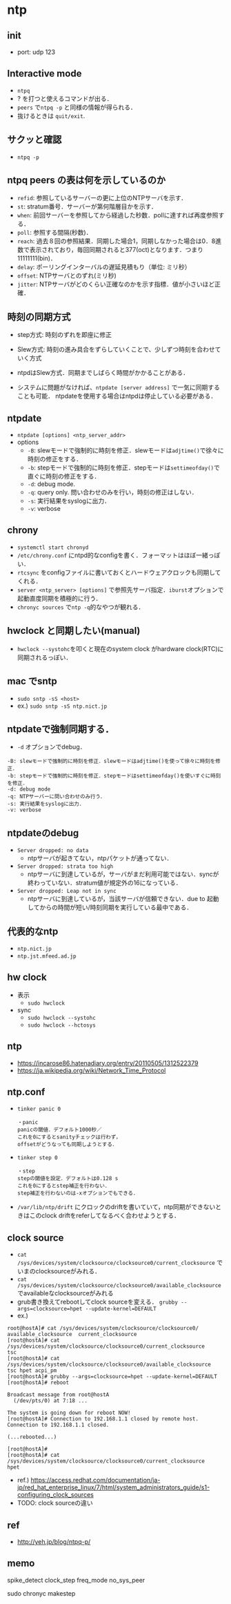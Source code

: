 # ntp

## init
  - port: udp 123

## Interactive mode
  - `ntpq`
  - ? を打つと使えるコマンドが出る．
  - `peers` で`ntpq -p` と同様の情報が得られる．
  - 抜けるときは `quit/exit`.

## サクッと確認
  - `ntpq -p`

## ntpq peers の表は何を示しているのか
- `refid`: 参照しているサーバーの更に上位のNTPサーバを示す．
- `st`: stratum番号．サーバーが第何階層目かを示す．
- `when`: 前回サーバーを参照してから経過した秒数．pollに達すれば再度参照する．
- `poll`: 参照する間隔(秒数)．
- `reach`: 過去８回の参照結果．同期した場合1，同期しなかった場合は0．8進数で表示されており，毎回同期されると377(oct)となります．つまり11111111(bin)．
- `delay`: ポーリングインターバルの遅延見積もり（単位: ミリ秒）
- `offset`: NTPサーバとのずれ(ミリ秒)
- `jitter`: NTPサーバがどのくらい正確なのかを示す指標．値が小さいほど正確．

## 時刻の同期方式
- step方式: 時刻のずれを即座に修正
- Slew方式: 時刻の進み具合をずらしていくことで、少しずつ時刻を合わせていく方式
- ntpdはSlew方式．同期までしばらく時間がかかることがある．

- システムに問題がなければ、`ntpdate [server address]` で一気に同期することも可能．
  ntpdateを使用する場合はntpdは停止している必要がある．

## ntpdate
- `ntpdate [options] <ntp_server_addr>`
- options
  - `-B`: slewモードで強制的に時刻を修正．slewモードは`adjtime()`で徐々に時刻の修正をする．
  - `-b`: stepモードで強制的に時刻を修正．stepモードは`settimeofday()`で直ぐに時刻の修正をする．
  - `-d`: debug mode.
  - `-q`: query only. 問い合わせのみを行い，時刻の修正はしない．
  - `-s`: 実行結果をsyslogに出力．
  - `-v`: verbose

## chrony
- `systemctl start chronyd`
- `/etc/chrony.conf` にntpd的なconfigを書く．フォーマットはほぼ一緒っぽい．
- `rtcsync` をconfigファイルに書いておくとハードウェアクロックも同期してくれる．
- `server <ntp_server> [options]` で参照先サーバ指定．`iburst`オプションで起動直度同期を積極的に行う．
- `chronyc sources` で`ntp -q`的なやつが観れる．

## hwclock と同期したい(manual)
- `hwclock --systohc`を叩くと現在のsystem clock がhardware clock(RTC)に同期されるっぽい．

## mac でsntp
- `sudo sntp -sS <host>`
- ex.) `sudo sntp -sS ntp.nict.jp`

## ntpdateで強制同期する．
- `-d` オプションでdebug．
```
-B: slewモードで強制的に時刻を修正．slewモードはadjtime()を使って徐々に時刻を修正．
-b: stepモードで強制的に時刻を修正．stepモードはsettimeofday()を使いすぐに時刻を修正．
-d: debug mode
-q: NTPサーバーに問い合わせのみ行う．
-s: 実行結果をsyslogに出力．
-v: verbose
```

## ntpdateのdebug
- `Server dropped: no data`
  - ntpサーバが起きてない，ntpパケットが通ってない．
- `Server dropped: strata too high`
  - ntpサーバに到達しているが，サーバがまだ利用可能ではない．syncが終わっていない．stratum値が規定外の16になっている．
- `Server dropped: Leap not in sync`
  - ntpサーバに到達しているが，当該サーバが信頼できない．due to 起動してからの時間が短い/時刻同期を実行している最中である．

## 代表的なntp
- `ntp.nict.jp`
- `ntp.jst.mfeed.ad.jp`

## hw clock
- 表示
  - `sudo hwclock`
- sync
  - `sudo hwclock --systohc`
  - `sudo hwclock --hctosys`

## ntp
- https://incarose86.hatenadiary.org/entry/20110505/1312522379
- https://ja.wikipedia.org/wiki/Network_Time_Protocol

## ntp.conf
- `tinker panic 0`
  ```
  ・panic
  panicの閾値．デフォルト1000秒／
  これを0にするとsanityチェックは行わず，
  offsetがどうなっても同期しようとする．
  ```
- `tinker step 0`
  ```
  ・step
  stepの閾値を設定．デフォルトは0.128 s
  これを0にするとstep補正を行わない．
  step補正を行わないのは-xオプションでもできる．
  ```
- `/var/lib/ntp/drift` にクロックのdriftを書いていて，ntp同期ができないときはこのclock driftをreferしてなるべく合わせようとする．

## clock source
- `cat /sys/devices/system/clocksource/clocksource0/current_clocksource`
でいまのclocksourceがみれる．
- `cat /sys/devices/system/clocksource/clocksource0/available_clocksource`
でavailableなclocksourceがみれる
- grub書き換えてrebootしてclock sourceを変える．
  `grubby --args=clocksource=hpet --update-kernel=DEFAULT`
- ex.)
```
root@hostA]# cat /sys/devices/system/clocksource/clocksource0/
available_clocksource  current_clocksource
[root@hostA]# cat /sys/devices/system/clocksource/clocksource0/current_clocksource
tsc
[root@hostA]# cat /sys/devices/system/clocksource/clocksource0/available_clocksource
tsc hpet acpi_pm
[root@hostA]# grubby --args=clocksource=hpet --update-kernel=DEFAULT
[root@hostA]# reboot

Broadcast message from root@hostA
  (/dev/pts/0) at 7:18 ...

The system is going down for reboot NOW!
[root@hostA]# Connection to 192.168.1.1 closed by remote host.
Connection to 192.168.1.1 closed.

(...rebooted...)

[root@hostA]#
[root@hostA]# cat /sys/devices/system/clocksource/clocksource0/current_clocksource
hpet
```
- ref.) https://access.redhat.com/documentation/ja-jp/red_hat_enterprise_linux/7/html/system_administrators_guide/s1-configuring_clock_sources
- TODO: clock sourceの違い

## ref
- http://yeh.jp/blog/ntpq-p/


## memo
spike_detect 
clock_step
freq_mode
no_sys_peer

sudo chronyc makestep
